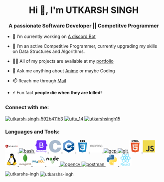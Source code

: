 <h1 align="center">Hi 🤝, I'm UTKARSH SINGH</h1>
<h3 align="center">A passionate Software Developer || Competitve Programmer</h3>

- 🔭 I’m currently working on [A discord Bot](https://github.com/utkarshs-ingh/DOT-BOT)

- 🌱 I’m an active Competitive Programmer, currently upgrading my skills on Data Structures and Algorithms.

- 👨‍💻 All of my projects are available at my [portfolio](https://utkarshs-ingh.herokuapp.com/)

- 💬 Ask me anything about [Anime](https://myanimelist.net/profile/_OxO_) or maybe Coding

- 📫 Reach me through [Mail](mailto:utkarshsingh.1306@gmail.com)

- ⚡ Fun fact **people die when they are killed!**

<h3 align="left">Connect with me:</h3>
<p align="left">
<a href="https://linkedin.com/in/utkarsh-singh-592b411b3" target="blank"><img align="center" src="https://cdn.jsdelivr.net/npm/simple-icons@3.1.0/icons/linkedin.svg" alt="utkarsh-singh-592b411b3" height="30" width="40" /></a>
<a href="https://www.codechef.com/users/uttu_14" target="blank"><img align="center" src="https://cdn.jsdelivr.net/npm/simple-icons@3.1.0/icons/codechef.svg" alt="uttu_14" height="30" width="40" /></a>
<a href="https://auth.geeksforgeeks.org/user/utkarshsingh15" target="blank"><img align="center" src="https://cdn.jsdelivr.net/npm/simple-icons@3.1.0/icons/geeksforgeeks.svg" alt="utkarshsingh15" height="30" width="40" /></a>
</p>

<h3 align="left">Languages and Tools:</h3>
<p align="left"> <a href="https://angular.io" target="_blank"> <img src="https://raw.githubusercontent.com/devicons/devicon/master/icons/angularjs/angularjs-original-wordmark.svg" alt="angularjs" width="40" height="40"/> </a> <a href="https://www.gnu.org/software/bash/" target="_blank"> <img src="https://www.vectorlogo.zone/logos/gnu_bash/gnu_bash-icon.svg" alt="bash" width="40" height="40"/> </a> <a href="https://getbootstrap.com" target="_blank"> <img src="https://raw.githubusercontent.com/devicons/devicon/master/icons/bootstrap/bootstrap-plain-wordmark.svg" alt="bootstrap" width="40" height="40"/> </a> <a href="https://www.cprogramming.com/" target="_blank"> <img src="https://raw.githubusercontent.com/devicons/devicon/master/icons/c/c-original.svg" alt="c" width="40" height="40"/> </a> <a href="https://www.w3schools.com/cpp/" target="_blank"> <img src="https://raw.githubusercontent.com/devicons/devicon/master/icons/cplusplus/cplusplus-original.svg" alt="cplusplus" width="40" height="40"/> </a> <a href="https://www.w3schools.com/css/" target="_blank"> <img src="https://raw.githubusercontent.com/devicons/devicon/master/icons/css3/css3-original-wordmark.svg" alt="css3" width="40" height="40"/> </a> <a href="https://expressjs.com" target="_blank"> <img src="https://raw.githubusercontent.com/devicons/devicon/master/icons/express/express-original-wordmark.svg" alt="express" width="40" height="40"/> </a> <a href="https://cloud.google.com" target="_blank"> <img src="https://www.vectorlogo.zone/logos/google_cloud/google_cloud-icon.svg" alt="gcp" width="40" height="40"/> </a> <a href="https://git-scm.com/" target="_blank"> <img src="https://www.vectorlogo.zone/logos/git-scm/git-scm-icon.svg" alt="git" width="40" height="40"/> </a> <a href="https://www.w3.org/html/" target="_blank"> <img src="https://raw.githubusercontent.com/devicons/devicon/master/icons/html5/html5-original-wordmark.svg" alt="html5" width="40" height="40"/> </a> <a href="https://developer.mozilla.org/en-US/docs/Web/JavaScript" target="_blank"> <img src="https://raw.githubusercontent.com/devicons/devicon/master/icons/javascript/javascript-original.svg" alt="javascript" width="40" height="40"/> </a> <a href="https://www.linux.org/" target="_blank"> <img src="https://raw.githubusercontent.com/devicons/devicon/master/icons/linux/linux-original.svg" alt="linux" width="40" height="40"/> </a> <a href="https://www.mongodb.com/" target="_blank"> <img src="https://raw.githubusercontent.com/devicons/devicon/master/icons/mongodb/mongodb-original-wordmark.svg" alt="mongodb" width="40" height="40"/> </a> <a href="https://www.mysql.com/" target="_blank"> <img src="https://raw.githubusercontent.com/devicons/devicon/master/icons/mysql/mysql-original-wordmark.svg" alt="mysql" width="40" height="40"/> </a> <a href="https://nodejs.org" target="_blank"> <img src="https://raw.githubusercontent.com/devicons/devicon/master/icons/nodejs/nodejs-original-wordmark.svg" alt="nodejs" width="40" height="40"/> </a> <a href="https://opencv.org/" target="_blank"> <img src="https://www.vectorlogo.zone/logos/opencv/opencv-icon.svg" alt="opencv" width="40" height="40"/> </a> <a href="https://postman.com" target="_blank"> <img src="https://www.vectorlogo.zone/logos/getpostman/getpostman-icon.svg" alt="postman" width="40" height="40"/> </a> <a href="https://www.python.org" target="_blank"> <img src="https://raw.githubusercontent.com/devicons/devicon/master/icons/python/python-original.svg" alt="python" width="40" height="40"/> </a> <a href="https://reactjs.org/" target="_blank"> <img src="https://raw.githubusercontent.com/devicons/devicon/master/icons/react/react-original-wordmark.svg" alt="react" width="40" height="40"/> </a> </p>

<p style="width:80%;"><img align="left" src="https://github-readme-stats.vercel.app/api/top-langs?username=utkarshs-ingh&show_icons=true&locale=en&layout=compact&theme=onedark" alt="utkarshs-ingh"/></p>

<p>&nbsp;<img align="center" src="https://github-readme-stats.vercel.app/api?username=utkarshs-ingh&show_icons=true&theme=onedark&hide=issues" alt="utkarshs-ingh" /></p>

